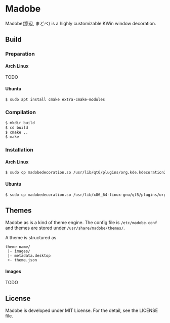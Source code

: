 Madobe
======

Madobe(窓辺, まどべ) is a highly customizable KWin window decoration.

Build
-----

### Preparation

#### Arch Linux

TODO

#### Ubuntu

```sh
$ sudo apt install cmake extra-cmake-modules
```

### Compilation

```sh
$ mkdir build
$ cd build
$ cmake ..
$ make
```

### Installation

#### Arch Linux

```sh
$ sudo cp madobedecoration.so /usr/lib/qt6/plugins/org.kde.kdecoration2/
```

#### Ubuntu

```sh
$ sudo cp madobedecoration.so /usr/lib/x86_64-linux-gnu/qt5/plugins/org.kde.kdecoration2/
```

Themes
------

Madobe as is a kind of theme engine. The config file is `/etc/madobe.conf` and
themes are stored under `/usr/share/madobe/themes/`.

A theme is structured as

```
theme-name/
 |- images/
 |- metadata.desktop
 +- theme.json
```
#### Images

TODO

License
-------

Madobe is developed under MIT License. For the detail, see the LICENSE file.
